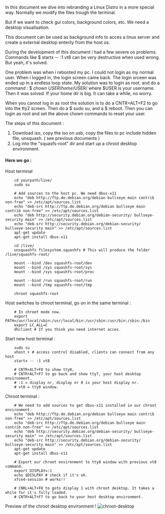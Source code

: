 In this document we dive into rebranding a Linux Distro in a more special way.
Normally we modify the files trough the terminal. 

But if we want to check gui colors, background colors, etc. We need a desktop visualisation.

This document can be used as background info to acces a linux server and create a external desktop enterily
from the host os. 

During the development of this document i had a few severe os problems. Commands like $ startx -- :1 vt8 
can be very destructive when used wrong. But yeah, it's solved.

One problem was when i rebooted my pc. I could not login as my normal user. When i logged in, the login
screen came back. The login srceen was ended up in a endless loop state.
My solution was to login as root. and do a command : $ chown $USER /home/$USER/ where $USER is your username.
Then it was solved. If your home dir is big. It can take a while, no worry.

When you cannot log in as root the solution is to do a CNTR+ALT+F2 to go into the tty2 screen.
Then do a $ sudo su, and a $ reboot. Then you can login as root and set the above chown commands to reset
your user.
                
The steps of this document :

1. Download iso, copy the iso on usb, copy the files to pc include hidden file, unsquash. ( see previous documents )
2. Log into the "squasfs-root" dir and start up a chroot desktop environment.

#### Here we go :

Host terminal

        cd yourpath/live/
        sudo su
        
        # Add sources to the host pc. We need dbus-x11
        echo "deb http://ftp.de.debian.org/debian bullseye main contrib non-free" >> /etc/apt/sources.list
        echo "deb-src http://ftp.de.debian.org/debian bullseye main contrib non-free" >> /etc/apt/sources.list
        echo "deb http://security.debian.org/debian-security/ bullseye-security main" >> /etc/apt/sources.list
        echo "deb-src http://security.debian.org/debian-security/ bullseye-security main" >> /etc/apt/sources.list
        apt-get update
        apt-get install dbus-x11
        
        cd /live/
        unsquashfs filesystem.squashfs # This will produce the folder /live/squashfs-root/ 

        mount --bind /dev squashfs-root/dev
        mount --bind /sys squashfs-root/sys
        mount --bind /sys squashfs-root/proc
        
        mount --bind /run squashfs-root/run
        mount --bind /tmp squashfs-root/tmp
        
        chroot squashfs-root

Host switches to chroot terminal, go on in the same terminal :

        # In chroot mode now.
        export PATH=/usr/local/sbin:/usr/local/bin:/usr/sbin:/usr/bin:/sbin:/bin
        export LC_ALL=C
        dhclient # If you think you need internet acces.

Start new host terminal :
 
        sudo su
        xhost + # access control disabled, clients can connect from any host
        startx -- :1 vt8 
        
        # CNTR+ALT+F8 to show tty8, 
        # CNTR+ALT+F7 to go back and show tty7, your host desktop environment.
        # :1 = display nr, display nr 0 is your host display nr.
        # vt8 = tty8 window.

Chroot terminal :

        # We need to add sources to get dbus-x11 installed in our chroot environment.
        echo "deb http://ftp.de.debian.org/debian bullseye main contrib non-free" >> /etc/apt/sources.list
        echo "deb-src http://ftp.de.debian.org/debian bullseye main contrib non-free" >> /etc/apt/sources.list
        echo "deb http://security.debian.org/debian-security/ bullseye-security main" >> /etc/apt/sources.list
        echo "deb-src http://security.debian.org/debian-security/ bullseye-security main" >> /etc/apt/sources.list
        apt-get update
        apt-get install dbus-x11

        # Export our chroot environment to tty8 window with previous vt8 command.
        export DISPLAY=:1
        echo $DISLPAY # check if it's ok.
        xfce4-session # works!! 
        
        # CNRL+ALT+F8 to goto display 1 with chroot desktop. It takes a while for it's fully loaded.
        # CNTR+ALT+F7 to go back to your host desktop environment.
        
Preview of the chroot desktop environment !
   ![chroot-desktop](https://user-images.githubusercontent.com/44880102/113069570-9ff5c600-918e-11eb-991e-f2ee806bdab7.png)


        
        
       
        
        
        
        
 
 
        

        





